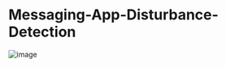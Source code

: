 # Messaging-App-Disturbance-Detection

![image](https://user-images.githubusercontent.com/74396218/133819283-a413a6fa-967b-4952-9c00-9ca6131c73ef.png)
